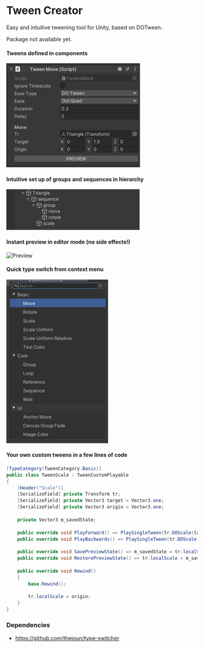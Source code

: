 # Tween Creator

Easy and intuitive tweening tool for Unity, based on DOTween.

Package not available yet.

#### Tweens defined in components
![Component](img/component.png)

#### Intuitive set up of groups and sequences in hierarchy
![Hierarchy](img/hierarchy.png)

#### Instant preview in editor mode (no side effects!)
![Preview](https://i.gyazo.com/be8b2b92ef24787c91ba7d5a0cba9a78.gif)

#### Quick type switch from context menu
![Switch](img/switch.png)

#### Your own custom tweens in a few lines of code
```csharp
[TypeCategory(TweenCategory.Basic)]
public class TweenScale : TweenCustomPlayable
{
    [Header("Scale")]
    [SerializeField] private Transform tr;
    [SerializeField] private Vector3 target = Vector3.one;
    [SerializeField] private Vector3 origin = Vector3.one;
        
    private Vector3 m_savedState;

    public override void PlayForward() => PlaySingleTween(tr.DOScale(target, duration));
    public override void PlayBackwards() => PlaySingleTween(tr.DOScale(origin, duration));
     
    public override void SavePreviewState() => m_savedState = tr.localScale;
    public override void RestorePreviewState() => tr.localScale = m_savedState;
        
    public override void Rewind()
    {
        base.Rewind();
            
        tr.localScale = origin;
    }
}
```

### Dependencies

- https://github.com/thejoun/type-switcher